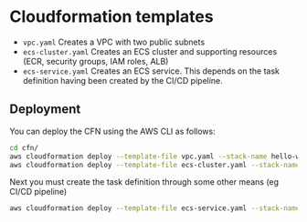 # Cloudformation templates

- `vpc.yaml` Creates a VPC with two public subnets
- `ecs-cluster.yaml` Creates an ECS cluster and supporting resources (ECR, security groups, IAM roles, ALB)
- `ecs-service.yaml` Creates an ECS service. This depends on the task definition having been created by the CI/CD pipeline.

## Deployment

You can deploy the CFN using the AWS CLI as follows:

```bash
cd cfn/
aws cloudformation deploy --template-file vpc.yaml --stack-name hello-world-vpc --parameter-overrides file://parameters.json
aws cloudformation deploy --template-file ecs-cluster.yaml --stack-name hello-world-ecs-cluster --parameter-overrides file://parameters.json --capabilities CAPABILITY_NAMED_IAM
```

Next you must create the task definition through some other means (eg CI/CD pipeline)

```bash
aws cloudformation deploy --template-file ecs-service.yaml --stack-name hello-world-ecs-service --parameter-overrides file://parameters.json
```
